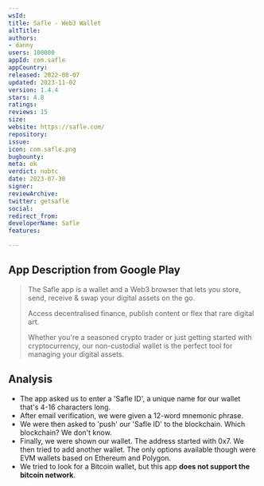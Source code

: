 ```yaml
---
wsId: 
title: Safle - Web3 Wallet
altTitle: 
authors:
- danny
users: 100000
appId: com.safle
appCountry: 
released: 2022-08-07
updated: 2023-11-02
version: 1.4.4
stars: 4.8
ratings: 
reviews: 15
size: 
website: https://safle.com/
repository: 
issue: 
icon: com.safle.png
bugbounty: 
meta: ok
verdict: nobtc
date: 2023-07-30
signer: 
reviewArchive: 
twitter: getsafle
social: 
redirect_from: 
developerName: Safle
features: 

---
```


## App Description from Google Play

> The Safle app is a wallet and a Web3 browser that lets you store, send, receive & swap your digital assets on the go.
>
> Access decentralised finance, publish content or flex that rare digital art.
>
> Whether you're a seasoned crypto trader or just getting started with cryptocurrency, our non-custodial wallet is the perfect tool for managing your digital assets. 

## Analysis 

- The app asked us to enter a 'Safle ID', a unique name for our wallet that's 4-16 characters long.
- After email verification, we were given a 12-word mnemonic phrase.
- We were then asked to 'push' our 'Safle ID' to the blockchain. Which blockchain? We don't know. 
- Finally, we were shown our wallet. The address started with 0x7. We then tried to add another wallet. The only options available though were EVM wallets based on Ethereum and Polygon.
- We tried to look for a Bitcoin wallet, but this app **does not support the bitcoin network**.